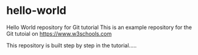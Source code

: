 # hello-world
Hello World repository for Git tutorial
This is an example repository for the Git tutoial on https://www.w3schools.com

This repository is built step by step in the tutorial.....
